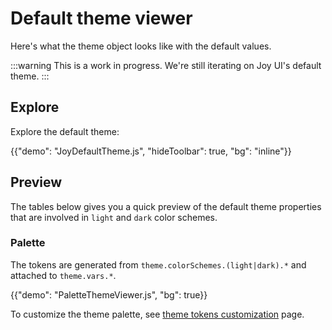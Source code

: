 # Default theme viewer

<p class="description">Here's what the theme object looks like with the default values.</p>

:::warning
This is a work in progress. We're still iterating on Joy UI's default theme.
:::

## Explore

Explore the default theme:

{{"demo": "JoyDefaultTheme.js", "hideToolbar": true, "bg": "inline"}}

## Preview

The tables below gives you a quick preview of the default theme properties that are involved in `light` and `dark` color schemes.

### Palette

The tokens are generated from `theme.colorSchemes.(light|dark).*` and attached to `theme.vars.*`.

{{"demo": "PaletteThemeViewer.js", "bg": true}}

To customize the theme palette, see [theme tokens customization](/joy-ui/customization/theme-tokens/) page.
